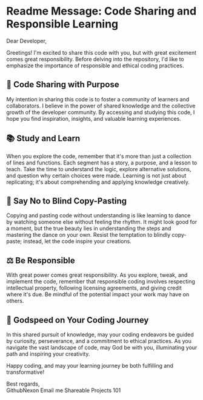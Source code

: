 # Readme Message: Code Sharing and Responsible Learning

Dear Developer,

Greetings! I'm excited to share this code with you, but with great excitement comes great responsibility. Before delving into the repository, I'd like to emphasize the importance of responsible and ethical coding practices.

## 🚀 Code Sharing with Purpose

My intention in sharing this code is to foster a community of learners and collaborators. I believe in the power of shared knowledge and the collective growth of the developer community. By accessing and studying this code, I hope you find inspiration, insights, and valuable learning experiences.

## 📚 Study and Learn

When you explore the code, remember that it's more than just a collection of lines and functions. Each segment has a story, a purpose, and a lesson to teach. Take the time to understand the logic, explore alternative solutions, and question why certain choices were made. Learning is not just about replicating; it's about comprehending and applying knowledge creatively.

## 🛑 Say No to Blind Copy-Pasting

Copying and pasting code without understanding is like learning to dance by watching someone else without feeling the rhythm. It might look good for a moment, but the true beauty lies in understanding the steps and mastering the dance on your own. Resist the temptation to blindly copy-paste; instead, let the code inspire your creations.

## ⚖️ Be Responsible

With great power comes great responsibility. As you explore, tweak, and implement the code, remember that responsible coding involves respecting intellectual property, following licensing agreements, and giving credit where it's due. Be mindful of the potential impact your work may have on others.

## 🙏 Godspeed on Your Coding Journey

In this shared pursuit of knowledge, may your coding endeavors be guided by curiosity, perseverance, and a commitment to ethical practices. As you navigate the vast landscape of code, may God be with you, illuminating your path and inspiring your creativity.

Happy coding, and may your learning journey be both fulfilling and transformative!

Best regards,  
GithubNexon 
Email me
Shareable Projects 101
